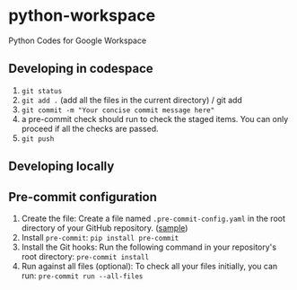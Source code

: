 # python-workspace
Python Codes for Google Workspace

## Developing in codespace
1. `git status`
2. `git add .` (add all the files in the current directory) / git add <filename1> <filename1>
3. `git commit -m "Your concise commit message here"`
4. a pre-commit check should run to check the staged items. You can only proceed if all the checks are passed.
5. `git push`

## Developing locally

## Pre-commit configuration
1. Create the file: Create a file named `.pre-commit-config.yaml` in the root directory of your GitHub repository. ([sample](.pre-commit-config.yaml))
2. Install `pre-commit`:
`pip install pre-commit`
3. Install the Git hooks: Run the following command in your repository's root directory:
`pre-commit install`
4. Run against all files (optional): To check all your files initially, you can run:
`pre-commit run --all-files`

